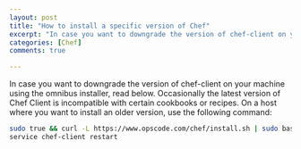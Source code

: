 ```yaml
---
layout: post
title: "How to install a specific version of Chef"
excerpt: "In case you want to downgrade the version of chef-client on your machine using the omnibus installer, read below. ."
categories: [Chef]
comments: true

---
```


In case you want to downgrade the version of chef-client on your machine using the omnibus installer, read below. Occasionally the latest version of Chef Client is incompatible with certain cookbooks or recipes.
On a host where you want to install an older version, use the following command:

```bash
sudo true && curl -L https://www.opscode.com/chef/install.sh | sudo bash -s -- -v 12.9.38
service chef-client restart
```
